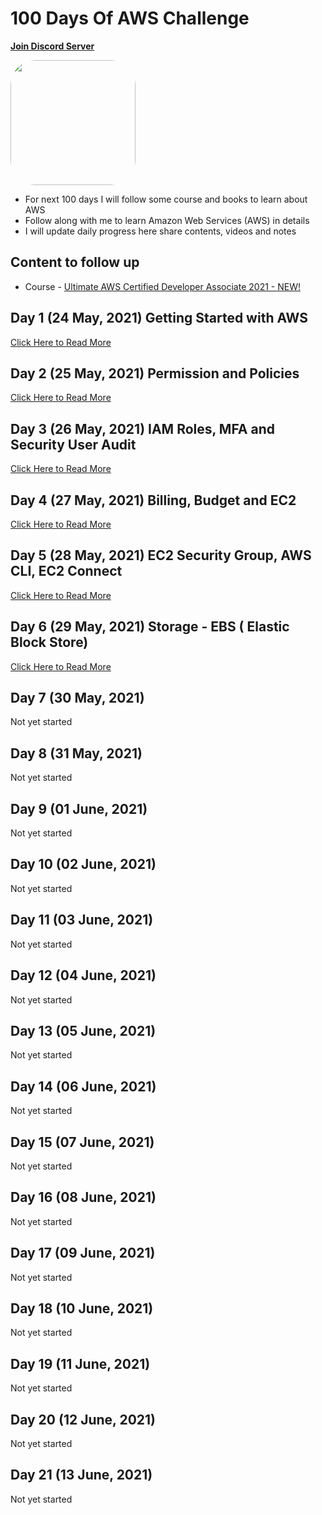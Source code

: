 # 100 Days Of AWS Challenge
**[Join Discord Server](https://discord.gg/neuKDrJ)**

<a href="https://www.youtube.com/watch?v=77XaHwNxH68">
<img src="https://i3.ytimg.com/vi/77XaHwNxH68/hqdefault.jpg" align="center" width="200" style="border-radius:40px" />
</a>

- For next 100 days I will follow some course and books to learn about AWS
- Follow along with me to learn Amazon Web Services (AWS) in details
- I will update daily progress here share contents, videos and notes

## Content to follow up
- Course - [Ultimate AWS Certified Developer Associate 2021 - NEW!](https://www.udemy.com/course/aws-certified-developer-associate-dva-c01/)


## Day 1 (24 May, 2021) Getting Started with AWS
[Click Here to Read More](/Day-1-100DaysOfAWS.md)

## Day 2 (25 May, 2021) Permission and Policies
[Click Here to Read More](/Day-2-100DaysOfAWS.md)

## Day 3 (26 May, 2021) IAM Roles, MFA and Security User Audit
[Click Here to Read More](/Day-3-100DaysOfAWS.md)

## Day 4 (27 May, 2021) Billing, Budget and EC2
[Click Here to Read More](/Day-4-100DaysOfAWS.md)

## Day 5 (28 May, 2021) EC2 Security Group, AWS CLI, EC2 Connect
[Click Here to Read More](/Day-5-100DaysOfAWS.md)

## Day 6 (29 May, 2021) Storage - EBS ( Elastic Block Store)
[Click Here to Read More](/Day-6-100DaysOfAWS.md)

## Day 7 (30 May, 2021)
Not yet started

## Day 8 (31 May, 2021)
Not yet started

## Day 9 (01 June, 2021)
Not yet started

## Day 10 (02 June, 2021)
Not yet started

## Day 11 (03 June, 2021)
Not yet started

## Day 12 (04 June, 2021)
Not yet started

## Day 13 (05 June, 2021)
Not yet started

## Day 14 (06 June, 2021)
Not yet started

## Day 15 (07 June, 2021)
Not yet started

## Day 16 (08 June, 2021)
Not yet started

## Day 17 (09 June, 2021)
Not yet started

## Day 18 (10 June, 2021)
Not yet started

## Day 19 (11 June, 2021)
Not yet started

## Day 20 (12 June, 2021)
Not yet started

## Day 21 (13 June, 2021)
Not yet started
